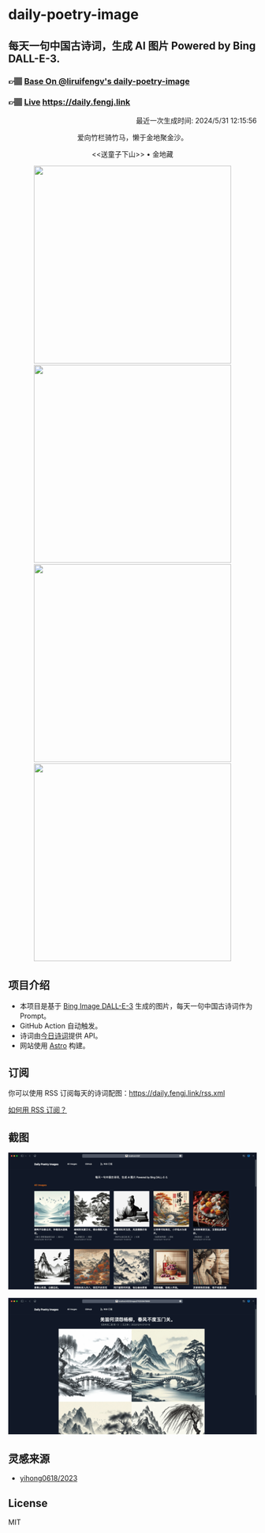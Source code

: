 
# daily-poetry-image

## 每天一句中国古诗词，生成 AI 图片 Powered by Bing DALL-E-3.

### 👉🏽 [Base On @liruifengv's daily-poetry-image](https://github.com/liruifengv/daily-poetry-image)

### 👉🏽 [Live](https://daily.fengj.link) https://daily.fengj.link

<p align="right">
  最近一次生成时间: 2024/5/31 12:15:56
</p>
<p align="center">
爱向竹栏骑竹马，懒于金地聚金沙。
</p>
<p align="center">
<<送童子下山>> • 金地藏
</p>
<p align="center">
<img src="https://tse2.mm.bing.net/th/id/OIG3.PLqnx_wgiXSHL3PO0g7c" height="400" width="400" />
<img src="https://tse4.mm.bing.net/th/id/OIG3.mUbPyhsOiSzmg5NX.T8I" height="400" width="400" />
<img src="https://tse3.mm.bing.net/th/id/OIG3.B4sZakaXsujaIesHAkrH" height="400" width="400" />
<img src="https://tse1.mm.bing.net/th/id/OIG3.Jj_uwOyNhR_mvAVEC9cj" height="400" width="400" />
</p>

## 项目介绍

-   本项目是基于 [Bing Image DALL-E-3](https://www.bing.com/images/create) 生成的图片，每天一句中国古诗词作为 Prompt。
-   GitHub Action 自动触发。
-   诗词由[今日诗词](https://www.jinrishici.com/)提供 API。
-   网站使用 [Astro](https://astro.build) 构建。

## 订阅

你可以使用 RSS 订阅每天的诗词配图：https://daily.fengj.link/rss.xml

[如何用 RSS 订阅？](https://zhuanlan.zhihu.com/p/55026716)

## 截图

![图片列表](./screenshots/Snipaste_2023-12-28_21-00-26.png)

![图片详情](./screenshots/Snipaste_2023-12-28_21-00-53.png)

## 灵感来源

-   [yihong0618/2023](https://github.com/yihong0618/2023)

## License

MIT
